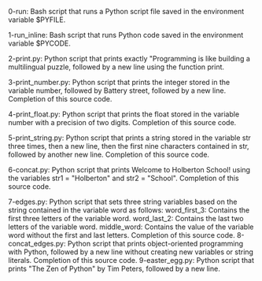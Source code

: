 0-run: Bash script that runs a Python script file saved in the environment variable $PYFILE.

1-run_inline: Bash script that runs Python code saved in the environment variable $PYCODE.

2-print.py: Python script that prints exactly "Programming is like building a multilingual puzzle, followed by a new line using the function print.

3-print_number.py: Python script that prints the integer stored in the variable number, followed by Battery street, followed by a new line.
    Completion of this source code.

4-print_float.py: Python script that prints the float stored in the variable number with a precision of two digits.
    Completion of this source code.

5-print_string.py: Python script that prints a string stored in the variable str three times, then a new line, then the first nine characters contained in str, followed by another new line.
    Completion of this source code.

6-concat.py: Python script that prints Welcome to Holberton School! using the variables str1 = "Holberton" and str2 = "School".
    Completion of this source code.

7-edges.py: Python script that sets three string variables based on the string contained in the variable word as follows:
    word_first_3: Contains the first three letters of the variable word.
    word_last_2: Contains the last two letters of the variable word.
    middle_word: Contains the value of the variable word without the first and last letters.
    Completion of this source code.
8-concat_edges.py: Python script that prints object-oriented programming with Python, followed by a new line without creating new variables or string literals.
    Completion of this source code.
9-easter_egg.py: Python script that prints "The Zen of Python" by Tim Peters, followed by a new line.


